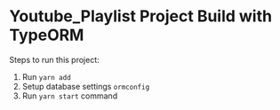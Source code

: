 # Youtube_Playlist Project Build with TypeORM

Steps to run this project:

1. Run `yarn add`
2. Setup database settings `ormconfig`
3. Run `yarn start` command
